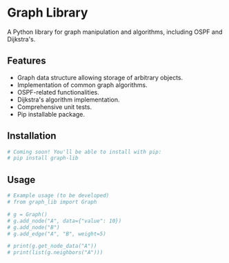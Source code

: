 # Graph Library

A Python library for graph manipulation and algorithms, including OSPF and Dijkstra's.

## Features

- Graph data structure allowing storage of arbitrary objects.
- Implementation of common graph algorithms.
- OSPF-related functionalities.
- Dijkstra's algorithm implementation.
- Comprehensive unit tests.
- Pip installable package.

## Installation

```bash
# Coming soon! You'll be able to install with pip:
# pip install graph-lib
```

## Usage

```python
# Example usage (to be developed)
# from graph_lib import Graph

# g = Graph()
# g.add_node("A", data={"value": 10})
# g.add_node("B")
# g.add_edge("A", "B", weight=5)

# print(g.get_node_data("A"))
# print(list(g.neighbors("A")))
``` 